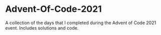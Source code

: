 # Advent-Of-Code-2021
A collection of the days that I completed during the Advent of Code 2021 event. Includes solutions and code. 

